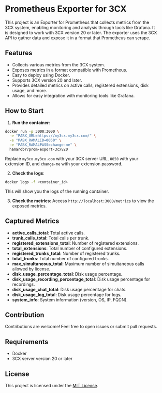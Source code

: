 # Prometheus Exporter for 3CX

This project is an Exporter for Prometheus that collects metrics from the 3CX system, enabling monitoring and analysis through tools like Grafana.
It is designed to work with 3CX version 20 or later. 
The exporter uses the 3CX API to gather data and expose it in a format that Prometheus can scrape.

## Features
- Collects various metrics from the 3CX system.
- Exposes metrics in a format compatible with Prometheus.
- Easy to deploy using Docker.
- Supports 3CX version 20 and later.
- Provides detailed metrics on active calls, registered extensions, disk usage, and more.
- Allows for easy integration with monitoring tools like Grafana.

## How to Start

1. **Run the container**:
  ```bash
  docker run -p 3000:3000 \
    -e "PABX_URL=https://my3cx.my3cx.com/" \
    -e "PABX_RAMALID=0050" \
    -e "PABX_RAMALPASS=change-me" \
    hamarobr/prom-export-3cxv20
  ```

  Replace `my3cx.my3cx.com` with your 3CX server URL, `0050` with your extension ID, and `change-me` with your extension password.

2. **Check the logs**:
  ```bash
  docker logs -f <container_id>
  ```
  This will show you the logs of the running container.

3. **Check the metrics**:
  Access `http://localhost:3000/metrics` to view the exposed metrics.

## Captured Metrics

- **active_calls_total**: Total active calls.
- **trunk_calls_total**: Total calls per trunk.
- **registered_extensions_total**: Number of registered extensions.
- **total_extensions**: Total number of configured extensions.
- **registered_trunks_total**: Number of registered trunks.
- **total_trunks**: Total number of configured trunks.
- **max_simultaneous_total**: Maximum number of simultaneous calls allowed by license.
- **disk_usage_percentage_total**: Disk usage percentage.
- **disk_usage_recording_percentage_total**: Disk usage percentage for recordings.
- **disk_usage_chat_total**: Disk usage percentage for chats.
- **disk_usage_log_total**: Disk usage percentage for logs.
- **system_info**: System information (version, OS, IP, FQDN).

## Contribution

Contributions are welcome! Feel free to open issues or submit pull requests.

## Requirements
- Docker
- 3CX server version 20 or later


## License

This project is licensed under the [MIT License](LICENSE).
